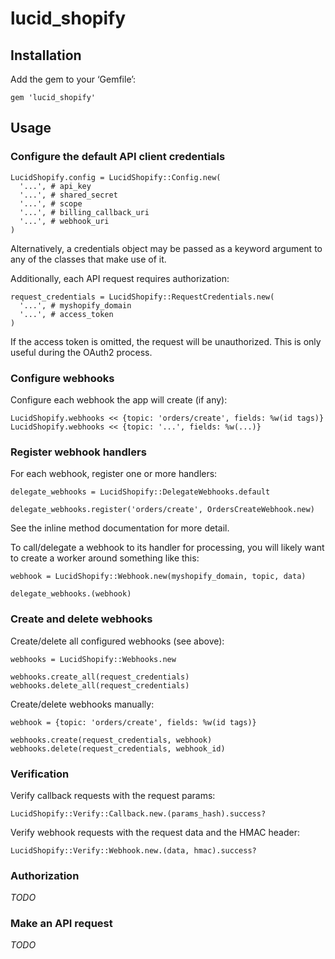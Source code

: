 lucid_shopify
=============

Installation
------------

Add the gem to your ‘Gemfile’:

    gem 'lucid_shopify'


Usage
-----

### Configure the default API client credentials

    LucidShopify.config = LucidShopify::Config.new(
      '...', # api_key
      '...', # shared_secret
      '...', # scope
      '...', # billing_callback_uri
      '...', # webhook_uri
    )

Alternatively, a credentials object may be passed as a keyword
argument to any of the classes that make use of it.

Additionally, each API request requires authorization:

    request_credentials = LucidShopify::RequestCredentials.new(
      '...', # myshopify_domain
      '...', # access_token
    )

If the access token is omitted, the request will be unauthorized.
This is only useful during the OAuth2 process.


### Configure webhooks

Configure each webhook the app will create (if any):

    LucidShopify.webhooks << {topic: 'orders/create', fields: %w(id tags)}
    LucidShopify.webhooks << {topic: '...', fields: %w(...)}


### Register webhook handlers

For each webhook, register one or more handlers:

    delegate_webhooks = LucidShopify::DelegateWebhooks.default

    delegate_webhooks.register('orders/create', OrdersCreateWebhook.new)

See the inline method documentation for more detail.

To call/delegate a webhook to its handler for processing, you will likely want
to create a worker around something like this:

    webhook = LucidShopify::Webhook.new(myshopify_domain, topic, data)

    delegate_webhooks.(webhook)


### Create and delete webhooks

Create/delete all configured webhooks (see above):

    webhooks = LucidShopify::Webhooks.new

    webhooks.create_all(request_credentials)
    webhooks.delete_all(request_credentials)

Create/delete webhooks manually:

    webhook = {topic: 'orders/create', fields: %w(id tags)}

    webhooks.create(request_credentials, webhook)
    webhooks.delete(request_credentials, webhook_id)


### Verification

Verify callback requests with the request params:

    LucidShopify::Verify::Callback.new.(params_hash).success?

Verify webhook requests with the request data and the HMAC header:

    LucidShopify::Verify::Webhook.new.(data, hmac).success?


### Authorization

_TODO_


### Make an API request

_TODO_

